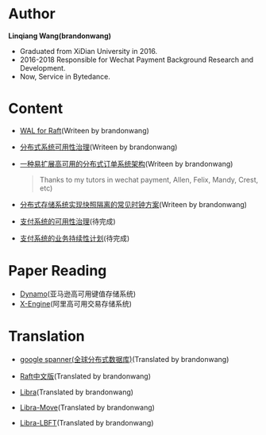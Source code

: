 # Author
**Linqiang Wang(brandonwang)**

- Graduated from XiDian University in 2016. 
- 2016-2018 Responsible for Wechat Payment Background Research and Development. 
- Now, Service in Bytedance.

# Content
- [WAL for Raft](https://github.com/brandonwang001/WAL/blob/master/wal.pdf)(Writeen by brandonwang)
- [分布式系统可用性治理](https://github.com/brandonwang001/BigDataInf/blob/master/availability/avaliablity.pdf)(Writeen by brandonwang)
- [一种易扩展高可用的分布式订单系统架构](https://github.com/brandonwang001/HighAvailiableTradeSystem/blob/master/tradesystem1/tradesystem.pdf)(Writeen by brandonwang)
    > Thanks to my tutors in wechat payment, Allen, Felix, Mandy, Crest, etc)

- [分布式存储系统实现快照隔离的常见时钟方案](https://www.infoq.cn/article/0X7mi6f75zXLdyUbJefZ)(Writeen by brandonwang)
- [支付系统的可用性治理](待完成)(待完成)
- [支付系统的业务持续性计划](待完成)(待完成)

# Paper Reading

- [Dynamo](https://github.com/brandonwang001/PaperReading/blob/master/Dynamo论文读书笔记.pdf)(亚马逊高可用键值存储系统)
- [X-Engine](https://github.com/brandonwang001/PaperReading/blob/master/X-Engine论文读书笔记.pdf)(阿里高可用交易存储系统)


# Translation
- [google spanner(全球分布式数据库)](https://github.com/brandonwang001/spanner_translation/blob/master/spanner.pdf)(Translated by brandonwang)

- [Raft中文版](https://github.com/brandonwang001/raft_translation/blob/master/raft_translation.pdf)(Translated by brandonwang)

- [Libra](https://github.com/brandonwang001/PaperReading/blob/master/The%20Libra%20BlockChain(中英混合版).pdf)(Translated by brandonwang)

- [Libra-Move](https://github.com/brandonwang001/PaperReading/blob/master/Move_%20A%20Language%20With%20Programmable%20Resources(中英混合版).pdf)(Translated by brandonwang)

- [Libra-LBFT](https://github.com/brandonwang001/PaperReading/blob/master/State%20Machine%20Replication%20in%20the%20Libra%20Blockchain%20(中英混合版).pdf)(Translated by brandonwang)

